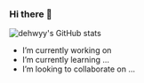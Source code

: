 ### Hi there 👋
![dehwyy's GitHub stats](https://github-readme-stats.vercel.app/api?username=dehwyy&show_icons=true)
-  I’m currently working on 
-  I’m currently learning ...
-  I’m looking to collaborate on ...
